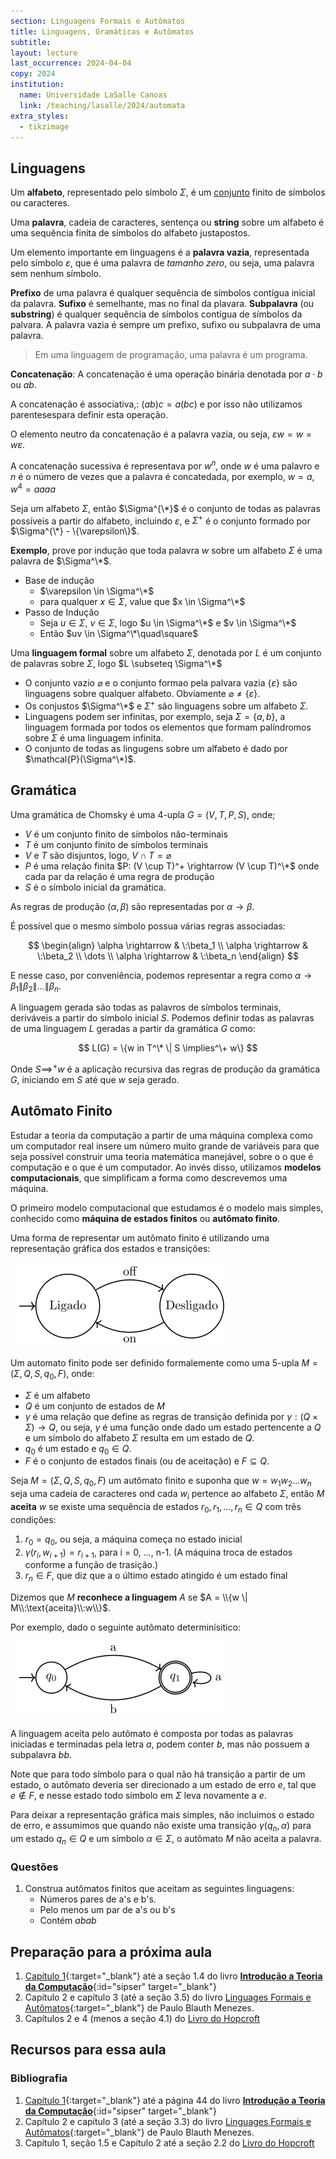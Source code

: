 ```yaml
---
section: Linguagens Formais e Autômatos
title: Linguagens, Gramáticas e Autômatos
subtitle:
layout: lecture
last_occurrence: 2024-04-04
copy: 2024
institution:
  name: Universidade LaSalle Canoas
  link: /teaching/lasalle/2024/automata
extra_styles:
  - tikzimage
---
```


## Linguagens

Um **alfabeto**, representado pelo símbolo $\Sigma$, é um [conjunto](/teaching/cs/math/sets) finito de símbolos ou caracteres.

Uma **palavra**, cadeia de caracteres, sentença ou **string** sobre um alfabeto é uma sequência finita de símbolos do alfabeto justapostos.

Um elemento importante em linguagens é a **palavra vazia**, representada pelo símbolo $\varepsilon$, que é uma palavra de _tamanho zero_, ou seja, uma palavra sem nenhum símbolo.

**Prefixo** de uma palavra é qualquer sequência de símbolos contígua inicial da palavra. **Sufixo** é semelhante, mas no final da plavara. **Subpalavra** (ou **substring**) é qualquer sequência de símbolos contígua de símbolos da palvara. A palavra vazia é sempre um prefixo, sufixo ou subpalavra de uma palavra. 

> Em uma linguagem de programação, uma palavra é um programa.

**Concatenação**: A concatenação é uma operação binária denotada por $a \cdot b$ ou $ab$.

A concatenação é associativa,: $(ab)c = a(bc)$ e por isso não utilizamos parentesespara definir esta operação.

O elemento neutro da concatenação é a palavra vazia, ou seja, $\varepsilon{w} = w = w\varepsilon$.

A concatenação sucessiva é representava por $w^n$, onde $w$ é uma palavro e $n$ é o número de vezes que a palavra é concatedada, por exemplo, $w = a, w^4 = aaaa$

Seja um alfabeto $\Sigma$, então $\Sigma^{\*}$ é o conjunto de todas as palavras possíveis a partir do alfabeto, incluindo $\varepsilon$, e $\Sigma^{+}$ é o conjunto formado por $\Sigma^{\*} - \{\varepsilon\}$.

**Exemplo**, prove por indução que toda palavra $w$ sobre um alfabeto $\Sigma$ é uma palavra de $\Sigma^\*$.
* Base de indução
    * $\varepsilon \in \Sigma^\*$
    * para qualquer $x \in \Sigma$, value que $x \in \Sigma^\*$
* Passo de Indução
    * Seja $u \in \Sigma$, $v \in \Sigma$, logo $u \in \Sigma^\*$ e $v \in \Sigma^\*$
    * Então $uv \in \Sigma^\*\quad\square$ 

Uma **linguagem formal** sobre um alfabeto $\Sigma$, denotada por $L$ é um conjunto de palavras sobre $\Sigma$, logo $L \subseteq \Sigma^\*$

* O conjunto vazio $\varnothing$ e o conjunto formao pela palvara vazia $\{\varepsilon\}$ são linguagens sobre qualquer alfabeto. Obviamente $\varnothing \neq \{\varepsilon\}$.
* Os conjustos $\Sigma^\*$ e $\Sigma^+$ são linguagens sobre um alfabeto $\Sigma$.
* Linguagens podem ser infinitas, por exemplo, seja $\Sigma = \{a, b\}$, a linguagem formada por todos os elementos que formam palíndromos sobre $\Sigma$ é uma linguagem infinita.
* O conjunto de todas as lingugens sobre um alfabeto é dado por $\mathcal{P}(\Sigma^\*)$.


## Gramática

Uma gramática de Chomsky é uma 4-upla $G=(V, T, P, S)$, onde;

* $V$ é um conjunto finito de símbolos não-terminais
* $T$ é um conjunto finito de símbolos terminais
* $V$ e $T$ são disjuntos, logo, $V \cap T = \varnothing$
* $P$ é uma relação finita $P: (V \cup T)^+ \rightarrow (V \cup T)^\*$ onde cada par da relação é uma regra de produção
* $S$ é o símbolo inicial da gramática.

As regras de produção $(\alpha, \beta)$ são representadas por $\alpha \rightarrow \beta$.

É possível que o mesmo símbolo possua várias regras associadas:

$$
\begin{align}
\alpha \rightarrow & \:\beta_1 \\
\alpha \rightarrow & \:\beta_2 \\
\dots \\
\alpha \rightarrow & \:\beta_n
\end{align}
$$

E nesse caso, por conveniência, podemos representar a regra como $\alpha \rightarrow \beta_1 \| \beta_2 \| \dots \| \beta_n$.

A linguagem gerada são todas as palavros de símbolos terminais, deriváveis a partir do símbolo inicial $S$. Podemos definir todas as palavras de uma linguagem $L$ geradas a partir da gramática $G$ como:

$$
L(G) = \{w in T^\* \| S \implies^\+ w\}
$$

Onde $S\implies^+ w$ é a aplicação recursiva das regras de produção da gramática $G$, iniciando em $S$ até que $w$ seja gerado.


## Autômato Finito

Estudar a teoria da computação a partir de uma máquina complexa como um computador real insere um número muito grande de variáveis para que seja possível construir uma teoria matemática manejável, sobre o o que é computação e o que é um computador. Ao invés disso, utilizamos **modelos computacionais**, que simplificam a forma como descrevemos uma máquina.

O primeiro modelo computacional que estudamos é o modelo mais simples, conhecido como **máquina de estados finitos** ou **autômato finito**.

Uma forma de representar um autômato finito é utilizando uma representação gráfica dos estados e transições:

![Automato Liga-Desliga](/images/on_off_automata.svg)

Um automato finito pode ser definido formalemente como uma 5-upla $M = (\Sigma, Q, S, q_0, F)$, onde:

* $\Sigma$ é um alfabeto
* $Q$ é um conjunto de estados de $M$
* $\gamma$ é uma relação que define as regras de transição definida por $\gamma: (Q \times \Sigma) \rightarrow Q$, ou seja, $\gamma$ é uma função onde dado um estado pertencente a $Q$ e um símbolo do alfabeto $\Sigma$ resulta em um estado de $Q$.
* $q_0$ é um estado e $q_0 \in Q$.
* $F$ é o conjunto de estados finais (ou de aceitação) e $F \subseteq Q$.

Seja $M = (\Sigma, Q, S, q_0, F)$ um autômato finito e suponha que $w = w_{1}w_{2}\dots{w}_n$ seja uma cadeia de caracteres ond cada $w_i$ pertence ao alfabeto $\Sigma$, então $M$ **aceita** $w$ se existe uma sequência de estados $r_0, r_1, \dots, r_n \in Q$ com três condições:

1. $r_0 = q_0$, ou seja, a máquina começa no estado inicial
2. $\gamma(r_i, w_{i+1}) = r_{i+1}$, para i = 0, $\dots$, n-1. (A máquina troca de estados conforme a função de trasição.)
3. $r_n \in F$, que diz que a o último estado atingido é um estado final

Dizemos que $M$ **reconhece a linguagem** $A$ se $A = \\{w \| M\\:\text{aceita}\\:w\\}$.

Por exemplo, dado o seguinte autômato determinísitico:

![(aa\*b)*a*a](/images/no_bb_ends_with_a.svg)

A linguagem aceita pelo autômato é composta por todas as palavras iniciadas e terminadas pela letra $a$, podem conter $b$, mas não possuem a subpalavra $bb$.

Note que para todo símbolo para o qual não há transição a partir de um estado, o autômato deveria ser direcionado a um estado de erro $e$, tal que $e \notin F$, e nesse estado todo símbolo em $\Sigma$ leva novamente a $e$.

Para deixar a representação gráfica mais simples, não incluimos o estado de erro, e assumimos que quando não existe uma transição $\gamma(q_n, \alpha)$ para um estado $q_n \in Q$ e um símbolo $\alpha \in \Sigma$, o autômato $M$ não aceita a palavra.


### Questões

1. Construa autômatos finitos que aceitam as seguintes linguagens:
    * Números pares de a's e b's.
    * Pelo menos um par de a's ou b's
    * Contém $abab$


## Preparação para a próxima aula

1. [Capítulo 1](https://integrada.minhabiblioteca.com.br/reader/books/9788522108862/pageid/53){:target="\_blank"} até a seção 1.4 do livro [**Introdução a Teoria da Computação**](https://integrada.minhabiblioteca.com.br/reader/books/9788522108862){:id="sipser" target="\_blank"}
2. Capítulo 2 e capítulo 3 (até a seção 3.5) do livro [Linguages Formais e Autômatos](https://integrada.minhabiblioteca.com.br/reader/books/9788577807994){:target="\_blank"}  de Paulo Blauth Menezes.
3. Capítulos 2 e 4 (menos a seção 4.1) do [Livro do Hopcroft](/teaching/lasalle/2024/automata#hopcroft)

## Recursos para essa aula

### Bibliografia

1. [Capítulo 1](https://integrada.minhabiblioteca.com.br/reader/books/9788522108862/pageid/53){:target="\_blank"} até a página 44 do livro [**Introdução a Teoria da Computação**](https://integrada.minhabiblioteca.com.br/reader/books/9788522108862){:id="sipser" target="\_blank"}
2. Capítulo 2 e capítulo 3 (até a seção 3.3) do livro [Linguages Formais e Autômatos](https://integrada.minhabiblioteca.com.br/reader/books/9788577807994){:target="\_blank"}  de Paulo Blauth Menezes.
3. Capítulo 1, seção 1.5 e Capítulo 2 até a seção 2.2 do [Livro do Hopcroft](/teaching/lasalle/2024/automata#hopcroft)

